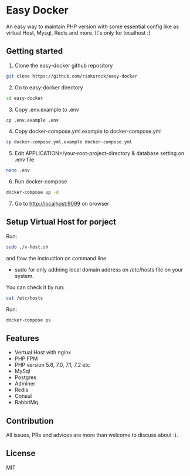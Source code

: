 # Easy Docker
An easy way to maintain PHP version with some essential config like as virtual Host, Mysql, Redis and more. It's only for localhost :)

## Getting started

1. Clone the easy-docker github repository
```Bash
git clone https://github.com/rinkurock/easy-docker
```

2. Go to easy-docker directory
```Bash
cd easy-docker
```

3. Copy .env.example to .env
```Bash
cp .env.example .env
```

4. Copy docker-compose.yml.example to docker-compose.yml
```Bash
cp docker-compose.yml.example docker-compose.yml
```

5. Edit  APPLICATION=/your-root-project-directory & database setting on .env file 
```Bash
nano .env
```

6. Run docker-compose
```Bash
docker-compose up -d
```

7. Go to <http://localhost:9099> on browser


## Setup Virtual Host for porject
Run:

```Bash
sudo ./v-host.sh
```

and flow the instruction on command line

* sudo for only addning local domain address on /etc/hosts file on your system.

You can check it by run:
```Bash
cat /etc/hosts
```

Run:

```Bash
docker-compose ps
```

## Features
* Vertual Host with nginx
* PHP FPM
* PHP version 5.6, 7.0, 7.1, 7.2 etc
* MySql
* Postgres
* Adminer
* Redis
* Consul
* RabbitMq


## Contribution
All issues, PRs and advices are more than welcome to discuss about :).

## License
MIT
